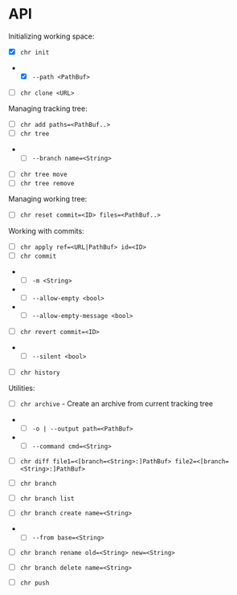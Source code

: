 # API

Initializing working space:

- [x] `chr init`
- - [x] `--path <PathBuf>`
- [ ] `chr clone <URL>`

Managing tracking tree:

- [ ] `chr add paths=<PathBuf..>`
- [ ] `chr tree`
- - [ ] `--branch name=<String>`
- [ ] `chr tree move`
- [ ] `chr tree remove`

Managing working tree:

- [ ] `chr reset commit=<ID> files=<PathBuf..>`

Working with commits:

- [ ] `chr apply ref=<URL|PathBuf> id=<ID>`
- [ ] `chr commit`
- - [ ] `-m <String>`
- - [ ] `--allow-empty <bool>`
- - [ ] `--allow-empty-message <bool>`
- [ ] `chr revert commit=<ID>`
- - [ ] `--silent <bool>`
- [ ] `chr history`

Utilities:

- [ ] `chr archive` - Create an archive from current tracking tree
- - [ ] `-o | --output path=<PathBuf>`
- - [ ] `--command cmd=<String>`
- [ ] `chr diff file1=<[branch=<String>:]PathBuf> file2=<[branch=<String>:]PathBuf>`

- [ ] `chr branch`
- [ ] `chr branch list`
- [ ] `chr branch create name=<String>`
- - [ ] `--from base=<String>`
- [ ] `chr branch rename old=<String> new=<String>`
- [ ] `chr branch delete name=<String>`

- [ ] `chr push`